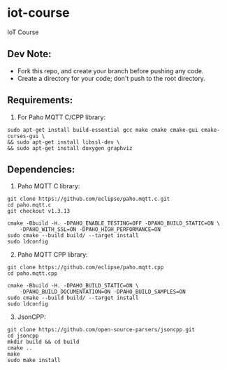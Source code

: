 # iot-course
IoT Course

## Dev Note:
  - Fork this repo, and create your branch before pushing any code.
  - Create a directory for your code; don't push to the root directory.

## Requirements:
  1. For Paho MQTT C/CPP library:
```
sudo apt-get install build-essential gcc make cmake cmake-gui cmake-curses-gui \
&& sudo apt-get install libssl-dev \
&& sudo apt-get install doxygen graphviz
```

## Dependencies:
  1. Paho MQTT C library:
```
git clone https://github.com/eclipse/paho.mqtt.c.git
cd paho.mqtt.c
git checkout v1.3.13

cmake -Bbuild -H. -DPAHO_ENABLE_TESTING=OFF -DPAHO_BUILD_STATIC=ON \
    -DPAHO_WITH_SSL=ON -DPAHO_HIGH_PERFORMANCE=ON
sudo cmake --build build/ --target install
sudo ldconfig
```
  2. Paho MQTT CPP library:
```
git clone https://github.com/eclipse/paho.mqtt.cpp
cd paho.mqtt.cpp

cmake -Bbuild -H. -DPAHO_BUILD_STATIC=ON \
    -DPAHO_BUILD_DOCUMENTATION=ON -DPAHO_BUILD_SAMPLES=ON
sudo cmake --build build/ --target install
sudo ldconfig
```
  3. JsonCPP:
```
git clone https://github.com/open-source-parsers/jsoncpp.git
cd jsoncpp
mkdir build && cd build
cmake ..
make
sudo make install
```